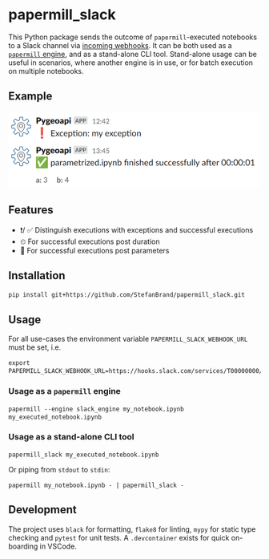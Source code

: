 # papermill_slack

This Python package sends the outcome of `papermill`-executed notebooks to a Slack channel via [incoming webhooks](https://api.slack.com/messaging/webhooks). It can be both used as a [`papermill` engine](https://papermill.readthedocs.io/en/latest/extending-entry-points.html#developing-a-new-engine), and as a stand-alone CLI tool. Stand-alone usage can be useful in scenarios, where another engine is in use, or for batch execution on multiple notebooks.


## Example

![Screenshot of a Slack message sent by papermill_slack](docs/papermill_slack_screenshot.png)


## Features

- ❗/ ✅ Distinguish executions with exceptions and successful executions
- ⏲ For successful executions post duration
- 🎲 For successful executions post parameters


## Installation
```
pip install git+https://github.com/StefanBrand/papermill_slack.git
```


## Usage

For all use-cases the environment variable `PAPERMILL_SLACK_WEBHOOK_URL` must be set, i.e.

```
export PAPERMILL_SLACK_WEBHOOK_URL=https://hooks.slack.com/services/T00000000/B00000000/XXXXXXXXXXXXXXXXXXXXXXXX
```


### Usage as a `papermill` engine

```
papermill --engine slack_engine my_notebook.ipynb my_executed_notebook.ipynb
```


### Usage as a stand-alone CLI tool

```
papermill_slack my_executed_notebook.ipynb
```

Or piping from `stdout` to `stdin`:

```
papermill my_notebook.ipynb - | papermill_slack -
```


## Development

The project uses `black` for formatting, `flake8` for linting, `mypy` for static type checking and `pytest` for unit tests. A `.devcontainer` exists for quick on-boarding in VSCode.